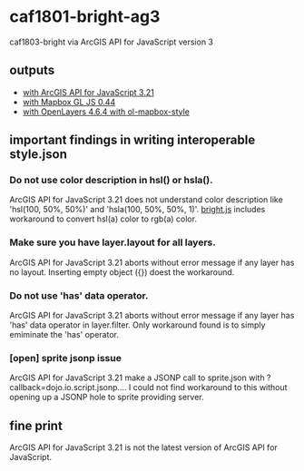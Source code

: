 # caf1801-bright-ag3
caf1803-bright via ArcGIS API for JavaScript version 3

## outputs
- [with ArcGIS API for JavaScript 3.21](https://hfu.github.io/caf1801-bright-ag3/index.html)
- [with Mapbox GL JS 0.44](https://hfu.github.io/caf1801-bright-ag3/mb.html)
- [with OpenLayers 4.6.4 with ol-mapbox-style](https://hfu.github.io/caf1801-bright-ag3/ol.html)

## important findings in writing interoperable style.json
### Do not use color description in hsl() or hsla().
ArcGIS API for JavaScript 3.21 does not understand color description like 'hsl(100, 50%, 50%)' and 'hsla(100, 50%, 50%, 1)'. [bright.js](bright.js) includes workaround to convert hsl(a) color to rgb(a) color.

### Make sure you have layer.layout for all layers.
ArcGIS API for JavaScript 3.21 aborts without error message if any layer has no layout. Inserting empty object ({}) doest the workaround.

### Do not use 'has' data operator.
ArcGIS API for JavaScript 3.21 aborts without error message if any layer has 'has' data operator in layer.filter. Only workaround found is to simply emiminate the 'has' operator.

### [open] sprite jsonp issue
ArcGIS API for JavaScript 3.21 make a JSONP call to sprite.json with ?callback=dojo.io.script.jsonp.... I could not find workaround to this without opening up a JSONP hole to sprite providing server. 

## fine print
ArcGIS API for JavaScript 3.21 is not the latest version of ArcGIS API for JavaScript.
